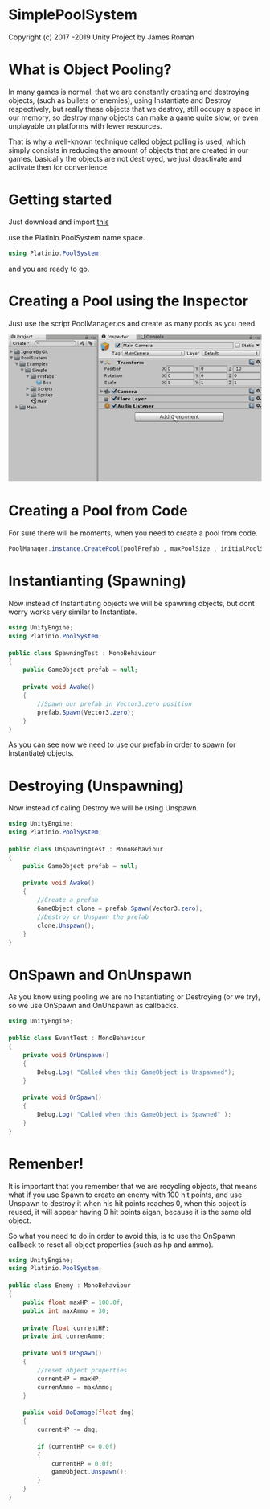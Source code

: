 SimplePoolSystem
==============
Copyright (c) 2017 -2019 Unity Project by James Roman


What is Object Pooling?
==============
In many games is normal, that we are constantly creating and destroying objects, (such as bullets or enemies), using Instantiate and Destroy respectively, but really these objects that we destroy, still occupy a space in our memory, so destroy many objects can make a game quite slow, or even unplayable on platforms with fewer resources.

That is why a well-known technique called object polling is used, which simply consists in reducing the amount of objects that are created in our games, basically the objects are not destroyed, we just deactivate and activate then for convenience.

Getting started
==============
Just download and import [this](https://github.com/platinio/SimplePoolSystem/releases/download/1.0/SimplePoolSystem.1.0f.unitypackage) 

use the Platinio.PoolSystem name space.
```c#
using Platinio.PoolSystem;
```
and you are ready to go.

Creating a Pool using the Inspector
==============

Just use the script PoolManager.cs and create as many pools as you need.

![](createpoolinspector.gif)

Creating a Pool from Code
==============
For sure there will be moments, when you need to create a pool from code.

```c#
PoolManager.instance.CreatePool(poolPrefab , maxPoolSize , initialPoolSize);
```

Instantianting (Spawning)
==============

Now instead of Instantiating objects we will be spawning objects, but dont worry works very similar to Instantiate.

```c#
using UnityEngine;
using Platinio.PoolSystem;

public class SpawningTest : MonoBehaviour
{
    public GameObject prefab = null;

    private void Awake()
    {
        //Spawn our prefab in Vector3.zero position
        prefab.Spawn(Vector3.zero);
    }
}
```

As you can see now we need to use our prefab in order to spawn (or Instantiate) objects.

Destroying (Unspawning)
==============

Now instead of caling Destroy we will be using Unspawn.

```c#
using UnityEngine;
using Platinio.PoolSystem;

public class UnspawningTest : MonoBehaviour
{
    public GameObject prefab = null;

    private void Awake()
    {
        //Create a prefab
        GameObject clone = prefab.Spawn(Vector3.zero);
        //Destroy or Unspawn the prefab
        clone.Unspawn();
    }
}

```

OnSpawn and OnUnspawn
==============

As you know using pooling we are no Instantiating or Destroying (or we try), so we use OnSpawn and OnUnspawn as callbacks.

```c#
using UnityEngine;

public class EventTest : MonoBehaviour
{
    private void OnUnspawn()
    {
        Debug.Log( "Called when this GameObject is Unspawned");
    }

    private void OnSpawn()
    {
        Debug.Log( "Called when this GameObject is Spawned" );
    }
}
```

Remenber!
==============
It is important that you remember that we are recycling objects, that means what if you use Spawn to create an enemy with 100 hit points, and use Unspawn to destroy it when his hit points reaches 0, when this object is reused, it will appear having 0 hit points aigan, because it is the same old object.

So what you need to do in order to avoid this, is to use the OnSpawn callback to reset all object properties (such as hp and ammo).

```c#
using UnityEngine;
using Platinio.PoolSystem;

public class Enemy : MonoBehaviour
{
    public float maxHP = 100.0f;
    public int maxAmmo = 30;

    private float currentHP;
    private int currenAmmo;

    private void OnSpawn()
    {
        //reset object properties
        currentHP = maxHP;
        currenAmmo = maxAmmo;
    }

    public void DoDamage(float dmg)
    {
        currentHP -= dmg;

        if (currentHP <= 0.0f)
        {
            currentHP = 0.0f;
            gameObject.Unspawn();
        }
    }
}

```


